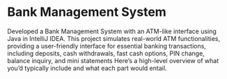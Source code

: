 # Bank Management System
Developed a Bank Management System with an ATM-like interface using Java in IntelliJ IDEA. This project simulates real-world ATM functionalities, providing a user-friendly interface for essential banking transactions, including deposits, cash withdrawals, fast cash options, PIN change, balance inquiry, and mini statements Here’s a high-level overview of what you’d typically include and what each part would entail.
